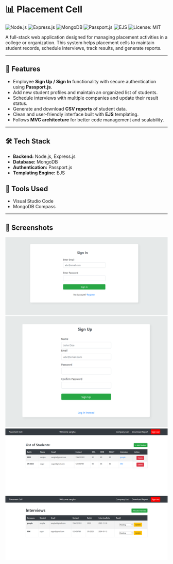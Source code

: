 # 📊 Placement Cell

![Node.js](https://img.shields.io/badge/Node.js-339933?style=for-the-badge&logo=nodedotjs&logoColor=white)
![Express.js](https://img.shields.io/badge/Express.js-000000?style=for-the-badge&logo=express&logoColor=white)
![MongoDB](https://img.shields.io/badge/MongoDB-47A248?style=for-the-badge&logo=mongodb&logoColor=white)
![Passport.js](https://img.shields.io/badge/Passport.js-34D058?style=for-the-badge&logo=passport&logoColor=white)
![EJS](https://img.shields.io/badge/EJS-FFB13B?style=for-the-badge&logoColor=white)
![License: MIT](https://img.shields.io/badge/License-MIT-yellow.svg?style=for-the-badge)


A full-stack web application designed for managing placement activities in a college or organization. This system helps placement cells to maintain student records, schedule interviews, track results, and generate reports.

---

## 📌 Features

- Employee **Sign Up / Sign In** functionality with secure authentication using **Passport.js**.
- Add new student profiles and maintain an organized list of students.
- Schedule interviews with multiple companies and update their result status.
- Generate and download **CSV reports** of student data.
- Clean and user-friendly interface built with **EJS** templating.
- Follows **MVC architecture** for better code management and scalability.

---

## 🛠️ Tech Stack

- **Backend:** Node.js, Express.js  
- **Database:** MongoDB  
- **Authentication:** Passport.js  
- **Templating Engine:** EJS  

## 🧰 Tools Used

- Visual Studio Code  
- MongoDB Compass  

---

## 📸 Screenshots

![SignIn Page](./screenshots/signIn.png)
![SignUp Page](./screenshots/signUp.png)
![StudentList Page](./screenshots/studentList.png)
![Interviews Page](./screenshots/interviews.png)

